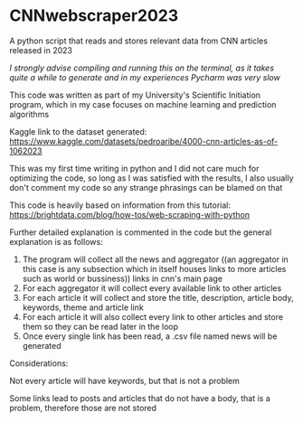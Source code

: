 # CNNwebscraper2023
A python script that reads and stores relevant data from CNN articles released in 2023

*I strongly advise compiling and running this on the terminal, as it takes quite a while to generate and in my experiences Pycharm was very slow*

This code was written as part of my University's Scientific Initiation program, which in my case focuses on machine learning and prediction algorithms

Kaggle link to the dataset generated: https://www.kaggle.com/datasets/pedroaribe/4000-cnn-articles-as-of-1062023

This was my first time writing in python and I did not care much for optimizing the code, so long as I was satisfied with the results, I also usually don't comment my code so any strange phrasings can be blamed on that

This code is heavily based on information from this tutorial: https://brightdata.com/blog/how-tos/web-scraping-with-python

Further detailed explanation is commented in the code but the general explanation is as follows:

1. The program will collect all the news and aggregator ((an aggregator in this case is any subsection which in itself houses links to more articles such as world or bussiness)) links in cnn's main page
2. For each aggregator it will collect every available link to other articles
3. For each article it will collect and store the title, description, article body, keywords, theme and article link
4. For each article it will also collect every link to other articles and store them so they can be read later in the loop
5. Once every single link has been read, a .csv file named news will be generated

Considerations:

Not every article will have keywords, but that is not a problem

Some links lead to posts and articles that do not have a body, that is a problem, therefore those are not stored
